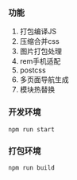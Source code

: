 ### 功能

1. 打包编译JS
2. 压缩合并css
3. 图片打包处理
4. rem手机适配
5. postcss
6. 多页面导航生成
7. 模块热替换

### 开发环境

`npm run start`


### 打包环境

`npm run build`

